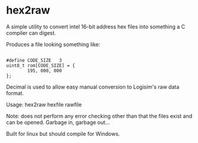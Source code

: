 <H1>hex2raw</H1>

A simple utility to convert intel 16-bit address hex files into something a C compiler can digest.

Produces a file looking something like:

<pre><code>
#define CODE_SIZE	3
uint8_t rom[CODE_SIZE] = {
		195, 000, 000
};
</code></pre>

Decimal is used to allow easy manual conversion to Logisim's raw data format.

Usage: hex2raw hexfile rawfile

Note: does not perform any error checking other than that the files exist and can be opened. Garbage in, garbage out... 

Built for linux but should compile for Windows.
